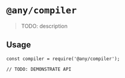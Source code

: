 # `@any/compiler`

> TODO: description

## Usage

```
const compiler = require('@any/compiler');

// TODO: DEMONSTRATE API
```
